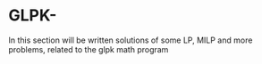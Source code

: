# GLPK-
In this section will be written solutions of some LP, MILP and more problems, related to the glpk math program
